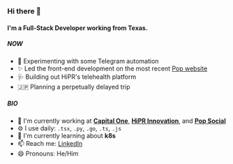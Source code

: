 ### Hi there 👋

#### I'm a Full-Stack Developer working from Texas.

##### NOW
- 🤖 Experimenting with some Telegram automation
- ✨ Led the front-end development on the most recent [Pop website](https://popsocial.app/)
- 🩺 Building out HiPR's telehealth platform
- 🇯🇵 Planning a perpetually delayed trip

##### BIO

- 🏢 I'm currently working at [**Capital One**](https://www.capitalone.com/), [**HiPR Innovation**](https://hipr.io/), and [**Pop Social**](https://popsocial.app/)
- ⚙️ I use daily: `.tsx`, `.py`, `.go`, `.ts`, `.js`
- 🌱 I'm currently learning about **k8s**
- 📫 Reach me: [LinkedIn](https://www.linkedin.com/in/szhangdev/)
- 😄 Pronouns: He/Him
